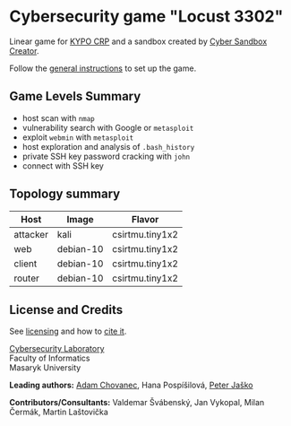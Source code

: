 # Cybersecurity game "Locust 3302"
Linear game for [KYPO CRP](https://docs.crp.kypo.muni.cz/) and a sandbox created by [Cyber Sandbox Creator](https://gitlab.ics.muni.cz/muni-kypo-csc/cyber-sandbox-creator/-/wikis/home).

Follow the [general instructions](https://gitlab.ics.muni.cz/muni-kypo-trainings/games/all-games-index) to set up the game.


## Game Levels Summary
- host scan with `nmap`
- vulnerability search with Google or `metasploit`
- exploit `webmin` with `metasploit`
- host exploration and analysis of `.bash_history`
- private SSH key password cracking with `john`
- connect with SSH key

## Topology summary
|Host|Image|Flavor|
|-|-|-|
|attacker|kali|csirtmu.tiny1x2|
|web|debian-10|csirtmu.tiny1x2|
|client|debian-10|csirtmu.tiny1x2|
|router|debian-10|csirtmu.tiny1x2|

## License and Credits
See [licensing](https://gitlab.ics.muni.cz/muni-kypo-trainings/games/all-games-index#license) and how to [cite it](https://gitlab.ics.muni.cz/muni-kypo-trainings/games/all-games-index#how-to-cite-the-games).

[Cybersecurity Laboratory](https://cybersec.fi.muni.cz)\
Faculty of Informatics\
Masaryk University

**Leading authors:** [Adam Chovanec](https://github.com/chovanecadam), Hana Pospíšilová, [Peter Jaško](https://github.com/jaskp)

**Contributors/Consultants:** Valdemar Švábenský, Jan Vykopal, Milan Čermák, Martin Laštovička
